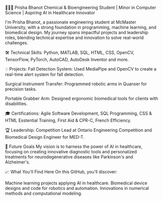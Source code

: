 👩🏽‍💻 Prisha Bhanot
Chemical & Bioengineering Student | Minor in Computer Science | Aspiring AI in Healthcare Innovator

I'm Prisha Bhanot, a passionate engineering student at McMaster University, with a strong foundation in programming, machine learning, and biomedical design. My journey spans impactful projects and leadership roles, blending technical expertise and innovation to solve real-world challenges.

🛠️ Technical Skills: Python, MATLAB, SQL, HTML, CSS, OpenCV, TensorFlow, PyTorch, AutoCAD, AutoDesk Inventor and more.

💡 Projects:
Fall Detection System: Used MediaPipe and OpenCV to create a real-time alert system for fall detection.

Surgical Instrument Transfer: Programmed robotic arms in Quanser for precision tasks.

Portable Grabber Arm: Designed ergonomic biomedical tools for clients with disabilities.

🎓 Certifications: Agile Software Development, SQL Programming, CSS & HTML Esstential Training, First Aid & CPR-C, French Efficiency.

🏆 Leadership: Competition Lead at Ontario Engineering Competition and Biomedical Design Engineer for MED-T.

🎯 Future Goals
My vision is to harness the power of AI in healthcare, focusing on creating innovative diagnostic tools and personalized treatments for neurodegenerative diseases like 
Parkinson's and Alzheimer's.

📈 What You'll Find Here
On this GitHub, you'll discover:

Machine learning projects applying AI in healthcare.
Biomedical device designs and code for robotics and automation.
Innovations in numerical methods and computational modeling.


